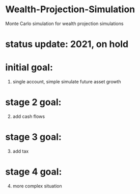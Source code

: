 # Wealth-Projection-Simulation
Monte Carlo simulation for wealth projection simulations

# status update: 2021, on hold

# initial goal:

1. single account, simple simulate future asset growth

# stage 2 goal:
2. add cash flows

# stage 3 goal:
3. add tax

# stage 4 goal:
4. more complex situation
